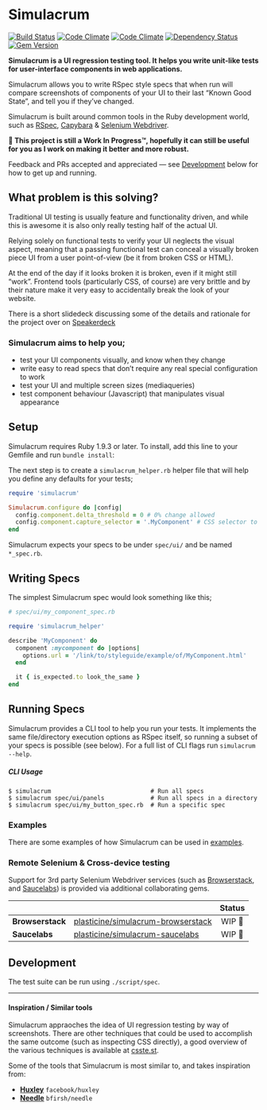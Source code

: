 # Simulacrum

[![Build Status](http://img.shields.io/travis/plasticine/simulacrum.svg?style=flat)][travis]
[![Code Climate](http://img.shields.io/codeclimate/github/plasticine/simulacrum.svg?style=flat)][codeclimate]
[![Code Climate](http://img.shields.io/codeclimate/coverage/github/plasticine/simulacrum.svg?style=flat)][codeclimate]
[![Dependency Status](http://img.shields.io/gemnasium/plasticine/simulacrum.svg?style=flat)][gemnasium]
[![Gem Version](http://img.shields.io/gem/v/simulacrum.svg?style=flat)][gem_version]

**Simulacrum is a UI regression testing tool. It helps you write unit-like tests for user-interface components in web applications.**

Simulacrum allows you to write RSpec style specs that when run will compare screenshots of components of your UI to their last “Known Good State”, and tell you if they’ve changed.

Simulacrum is built around common tools in the Ruby development world, such as [RSpec], [Capybara] & [Selenium Webdriver].

**🚧 This project is still a Work In Progress™, hopefully it can still be useful for you as I work on making it better and more robust.**

Feedback and PRs accepted and appreciated — see [Development](#development) below for how to get up and running.

## What problem is this solving?

Traditional UI testing is usually feature and functionality driven, and while this is awesome it is also only really testing half of the actual UI.

Relying solely on functional tests to verify your UI neglects the visual aspect, meaning that a passing functional test can conceal a visually broken piece UI from a user point-of-view (be it from broken CSS or HTML).

At the end of the day if it looks broken it is broken, even if it might still “work”. Frontend tools (particularly CSS, of course) are very brittle and by their nature make it very easy to accidentally break the look of your website.

There is a short slidedeck discussing some of the details and rationale for the project over on [Speakerdeck](https://speakerdeck.com/justinmorris/ui-regression-testing-for-fun-and-profit)

### Simulacrum aims to help you;

- test your UI components visually, and know when they change
- write easy to read specs that don’t require any real special configuration to work
- test your UI and multiple screen sizes (mediaqueries)
- test component behaviour (Javascript) that manipulates visual appearance

## Setup
Simulacrum requires Ruby 1.9.3 or later. To install, add this line to your Gemfile and run `bundle install`:

The next step is to create a `simulacrum_helper.rb` helper file that will help you define any defaults for your tests;

```ruby
require 'simulacrum'

Simulacrum.configure do |config|
  config.component.delta_threshold = 0 # 0% change allowed
  config.component.capture_selector = '.MyComponent' # CSS selector to crop images around
end
```

Simulacrum expects your specs to be under `spec/ui/` and be named `*_spec.rb`.

## Writing Specs

The simplest Simulacrum spec would look something like this;

```ruby
# spec/ui/my_component_spec.rb

require 'simulacrum_helper'

describe 'MyComponent' do
  component :mycomponent do |options|
    options.url = '/link/to/styleguide/example/of/MyComponent.html'
  end

  it { is_expected.to look_the_same }
end
```

## Running Specs

Simulacrum provides a CLI tool to help you run your tests. It implements the same file/directory execution options as RSpec itself, so running a subset of your specs is possible (see below). For a full list of CLI flags run `simulacrum --help`.

##### CLI Usage
```shell
$ simulacrum                            # Run all specs
$ simulacrum spec/ui/panels             # Run all specs in a directory
$ simulacrum spec/ui/my_button_spec.rb  # Run a specific spec
```

### Examples

There are some examples of how Simulacrum can be used in [examples](https://github.com/plasticine/simulacrum/tree/master/examples).

### Remote Selenium & Cross-device testing

Support for 3rd party Selenium Webdriver services (such as [Browserstack], and [Saucelabs]) is provided via additional collaborating gems.

|                  |                                      | Status |
| ---------------- |:------------------------------------ |:------:|
| **Browserstack** | [plasticine/simulacrum-browserstack] | WIP 🚧 |
| **Saucelabs**    | [plasticine/simulacrum-saucelabs]    | WIP 🚧 |

## Development

The test suite can be run using `./script/spec`.

***

#### Inspiration / Similar tools

Simulacrum appraoches the idea of UI regression testing by way of screenshots. There are other techniques that could be used to accomplish the same outcome (such as inspecting CSS directly), a good overview of the various techniques is available at [csste.st](http://csste.st/techniques/).

Some of the tools that Simulacrum is most similar to, and takes inspiration from:

- **[Huxley]** `facebook/huxley`
- **[Needle]** `bfirsh/needle`


[plasticine/simulacrum-browserstack]: https://github.com/plasticine/simulacrum-browserstack
[plasticine/simulacrum-saucelabs]:    https://github.com/plasticine/simulacrum-saucelabs
[Needle]:                             https://github.com/bfirsh/needle
[Huxley]:                             https://github.com/facebook/huxley
[Browserstack]:                       http://www.browserstack.com
[Saucelabs]:                          https://saucelabs.com
[RSpec]:                              http://rspec.info
[Capybara]:                           https://github.com/jnicklas/capybara
[Selenium Webdriver]:                 http://docs.seleniumhq.org/projects/webdriver/
[codeclimate]:                        https://codeclimate.com/github/plasticine/simulacrum
[travis]:                             https://travis-ci.org/plasticine/simulacrum
[gemnasium]:                          https://gemnasium.com/plasticine/simulacrum
[gem_version]:                        http://badge.fury.io/rb/simulacrum
